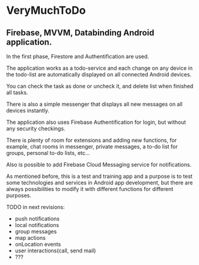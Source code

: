 # VeryMuchToDo

## Firebase, MVVM, Databinding Android application.

In the first phase, Firestore and Authentification are used.

The application works as a todo-service and each change on any device in the todo-list are automatically displayed on all connected Android devices.

You can check the task as done or uncheck it, and delete list when finished all tasks.

There is also a simple messenger that displays all new messages on all devices instantly.

The application also uses Firebase Authentification for login, but without any security checkings.

There is plenty of room for extensions and adding new functions, for example, chat rooms in messenger, private messages, a to-do list for groups, personal to-do lists, etc...

Also is possible to add Firebase Cloud Messaging service for notifications.

As mentioned before, this is a test and training app and a purpose is to test some technologies and services in Android app development, but there are always possibilities to modify it with different functions for different purposes.



TODO in next revisions:
- push notifications
- local notifications
- group messages
- map actions
- onLocation events
- user interactions(call, send mail)
- ???
